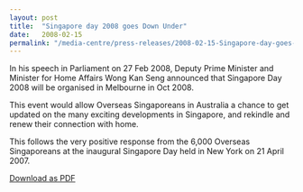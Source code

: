 ```yaml
---
layout: post
title:  "Singapore day 2008 goes Down Under"
date:   2008-02-15
permalink: "/media-centre/press-releases/2008-02-15-Singapore-day-goes-down-under!"
---
```


In his speech in Parliament on 27 Feb 2008, Deputy Prime Minister and Minister for Home Affairs Wong Kan Seng announced that Singapore Day 2008 will be organised in Melbourne in Oct 2008.

This event would allow Overseas Singaporeans in Australia a chance to get updated on the many exciting developments in Singapore, and rekindle and renew their connection with home.

This follows the very positive response from the 6,000 Overseas Singaporeans at the inaugural Singapore Day held in New York on 21 April 2007.

[Download as PDF](https://www.strategygroup.gov.sg/media-centre/parliamentary-replies/article/GetPdf/parliamentary-reply-by-dpm-wong-kan-seng-on-2-mar-2010/)
